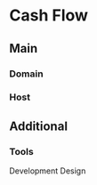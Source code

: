 Cash Flow
=========

Main
----

### Domain

### Host

Additional
----------

### Tools

Development
Design





